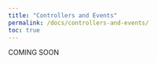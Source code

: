 ```yaml
---
title: "Controllers and Events"
permalink: /docs/controllers-and-events/
toc: true
---
```


COMING SOON
